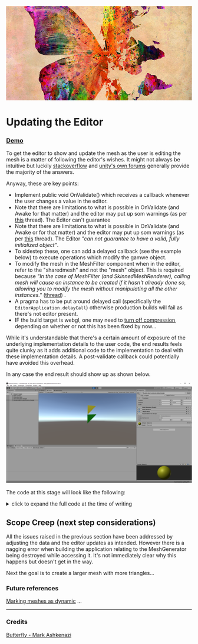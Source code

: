 
<img src="images/mark-ashkenazi-butterfly.png" style="object-fit:cover" width="100%" height="256px"/>


Updating the Editor 
=====================================

### [Demo](Doc/Html/TwoTriangles/index.html)

To get the editor to show and update the mesh as the user is editing the mesh is a matter of following the editor's wishes. It might not always be intuitive but luckily [stackoverflow](https://www.stackoverflow.com) and [unity's own forums](https://forum.unity.com/) generally provide the majority of the answers. 

Anyway, these are key points:

* Implement public void OnValidate() which receives a callback whenever the user changes a value in the editor.
* Note that there are limitations to what is possible in OnValidate (and Awake for that matter) and the editor may put up som  warnings (as per [this](https://forum.unity.com/threads/sendmessage-cannot-be-called-during-awake-checkconsistency-or-onvalidate.428580/) thread). The Editor can't guarantee 
* Note that there are limitations to what is possible in OnValidate (and Awake or  for that matter) and the editor may put up som  warnings (as per [this](https://forum.unity.com/threads/sendmessage-cannot-be-called-during-awake-checkconsistency-or-onvalidate.428580/) thread). The Editor _"can not guarantee to have a valid, fully initialized object"_. 
* To sidestep these, one can add a delayed callback (see the example below) to execute operations which modify the gamwe object.
* To modify the mesh in the MeshFilter component when in the editor, refer to the "sharedmesh" and not the "mesh" object. This is required because _"In the case of MeshFilter (and SkinnedMeshRenderer), calling mesh will cause an instance to be created if it hasn't already done so, allowing you to modify the mesh without manipulating all the other instances."_ ([thread](https://answers.unity.com/questions/63313/difference-between-sharedmesh-and-mesh.html)) .
* A pragma has to be put around delayed call (specifically the `EditorApplication.delayCall`) otherwise production builds will fail as there's not editor present. 
* IF the build target is webgl, one may need to [turn off compression](https://forum.unity.com/threads/solved-unity-2020-webgl-doesnt-work-uncaught-syntaxerror-invalid-or-unexpected-token.872581/), depending on whether or not this has been fixed by now...  

While it's understandable that there's a certain amount of exposure of the underlying implementation details to the user code, the end results feels quite clunky as it adds additional code to the implementation to deal with these implementation details. A post-validate callback could potentially have avoided this overhead. 

In any case the end result should show up as shown below. 

<center>
    <img src="Images/TwoSimpleMeshTriangles.png" alt="Two simple runtime generated triangle" width="640"/>
</center>
    
The code at this stage will look like the following:

<details>
  <summary> click to expand the full code at the time of writing </summary>
  
  ```csharp
using UnityEngine;
using UnityEditor;

using gg.core.util;

/// <summary>
/// Generates a mesh based off a MeshDefinition, Color and Material
/// </summary>
public class MeshGenerator : MonoBehaviour
{
    /// <summary>
    /// Contains all spatial properties of a mesh (and uvs)
    /// </summary>
    public MeshDefinition _meshDefinition;

    /// <summary>
    /// Material applied to the generated mesh
    /// </summary>
    public Material _meshMaterial;

    /// <summary>
    /// Color applied to the mesh
    /// </summary>
    public Color _meshColor = Color.yellow;

    /// <summary>
    /// Resolved or generated mesh filter
    /// </summary>
    private MeshFilter _meshFilter;

    /// <summary>
    /// Resolved or generated mesh renderer
    /// </summary>
    private MeshRenderer _meshRenderer;

    /// <summary>
    /// Tries to generate a mesh when awoken
    /// </summary>
    public void Awake()
    {
        // Need a delay call because of Unity-implementation reasons 
#if UNITY_EDITOR
        EditorApplication.delayCall += () =>
#endif
        {

            // if the user defined a mesh, update or create it 
            if (_meshDefinition != null && _meshDefinition.IsValid())
            {
                CreateMesh();
            }
        };
    }

    /// <summary>
    /// Create a mesh and all the dependencies (ie components needed to display the mesh)
    /// </summary>
    public void CreateMesh()
    {
        // check dependencies, create them if necessary
        _meshFilter = GetComponent<MeshFilter>();
        _meshRenderer = GetComponent<MeshRenderer>();

        if (_meshRenderer == null)
        {
            _meshRenderer = gameObject.AddComponent<MeshRenderer>();
        }

        if (_meshFilter == null)
        {
            _meshFilter = gameObject.AddComponent<MeshFilter>();
        }

        if (_meshMaterial != null)
        {
            var polyMaterial = new Material(_meshMaterial);
            polyMaterial.color = _meshColor;

            // check if in editor mode or in game mode, we need different materials (and meshes) otherwise we get warnings
            // from the editor
            if (Application.isPlaying)
            {
                _meshRenderer.material = polyMaterial;
            }
            else
            {
                _meshRenderer.sharedMaterial = polyMaterial;
            }
        }

        var mesh = new Mesh();
        
        if (Application.isPlaying)
        {     
            _meshFilter.mesh = mesh;
        }
        else
        {
            _meshFilter.sharedMesh = mesh;
        }

        UpdateMeshDefinition(mesh, _meshDefinition);
    }

    /// <summary>
    /// Called if a new mesh definition is available
    /// </summary>
    public void UpdateMesh()
    {
        Contract.Requires(_meshFilter != null && _meshRenderer != null);

        var mesh = Application.isPlaying ? _meshFilter.mesh : _meshFilter.sharedMesh;
    
        mesh.Clear();

        // check if in editor mode or in game mode, we need to assign different materials and meshes otherwise we get warnings
        // from the editor
        if (Application.isPlaying)
        {
            UpdateMaterial(_meshRenderer, _meshMaterial, _meshColor);
        }
        else
        {
           UpdateSharedMaterial(_meshRenderer, _meshMaterial, _meshColor);
        }

        UpdateMeshDefinition(mesh, _meshDefinition);
    }

    /// <summary>
    /// Callback from the editor something has changed
    /// </summary>
    public void OnValidate()
    {
        // Need a delay call because of Unity-implementation reasons 
#if UNITY_EDITOR
        EditorApplication.delayCall += () =>
#endif
        {
            // if the user defined a mesh, update or create it 
            if (_meshDefinition != null && _meshDefinition.IsValid())
            {
                if (_meshFilter == null || _meshRenderer == null)
                {
                    CreateMesh();
                }
                else
                {
                    UpdateMesh();
                }
            }
        };
    }

    private void UpdateMaterial(MeshRenderer meshRenderer, Material meshMaterial, Color meshColor)
    {
        // is mesh material different from the current material and is it defined? 
        if (meshRenderer.material != meshMaterial && meshMaterial != null)
        {
            var polyMaterial = new Material(meshMaterial);
            polyMaterial.color = meshColor;
            meshRenderer.material = polyMaterial;
        }
        // material defined and mesh material is different
        else if (meshRenderer.material != meshMaterial && meshMaterial == null)
        {
            meshRenderer.material = null;
        }
        else if (meshRenderer.material == meshMaterial && meshMaterial != null)
        {
            meshRenderer.material.color = meshColor;
        }
    }

    private void UpdateSharedMaterial(MeshRenderer meshRenderer, Material meshMaterial, Color meshColor)
    {
        // is mesh material different from the current material and is it defined? 
        if (meshRenderer.sharedMaterial != meshMaterial && meshMaterial != null)
        {
            var polyMaterial = new Material(meshMaterial);
            polyMaterial.color = meshColor;
            meshRenderer.sharedMaterial = polyMaterial;
        }
        // material defined and mesh material is different
        else if (meshRenderer.sharedMaterial != meshMaterial && meshMaterial == null)
        {
            meshRenderer.sharedMaterial = null;
        }
        else if (meshRenderer.sharedMaterial == meshMaterial && meshMaterial != null)
        {
            meshRenderer.sharedMaterial.color = meshColor;
        }
    }

    /// <summary>
    /// Set all the properties (verts, uvs, tris) of the mesh and recalculate all relevant settings (normals, bounds, tangents)
    /// </summary>
    /// <param name="mesh"></param>
    /// <param name="definition"></param>
    private void UpdateMeshDefinition(Mesh mesh, MeshDefinition definition)
    {
        mesh.vertices = definition._vertices;
        mesh.uv = definition._uv;
        mesh.triangles = definition._triangles;

        mesh.RecalculateNormals();
        mesh.RecalculateBounds();
        mesh.RecalculateTangents();
    }
}
```
 </details>

## Scope Creep (next step considerations)

All the issues raised in the previous section have been addressed by adjusting the data and the editor updates as intended. However there is a nagging error when building the application relating to the MeshGenerator being destroyed while accessing it. It's not immediately clear why this happens but doesn't get in the way.

Next the goal is to create a larger mesh with more triangles...

### Future references

[Marking meshes as dynamic](https://docs.unity3d.com/ScriptReference/Mesh.MarkDynamic.html) ... 

--- 

### Credits

[Butterfly - Mark Ashkenazi](https://mark-ashkenazi.pixels.com/featured/butterfly-world-map-mark-ashkenazi.html)